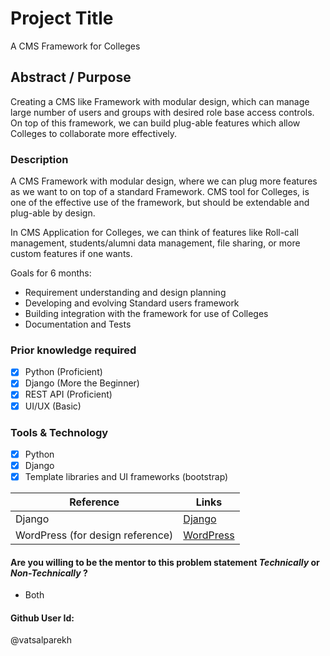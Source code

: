 # Project Title
A CMS Framework for Colleges

## Abstract / Purpose
Creating a CMS like Framework with modular design, which can manage large number of users and groups with desired role base access controls. On top of this framework, we can build plug-able features which allow Colleges to collaborate more effectively.  

### Description
A CMS Framework with modular design, where we can plug more features as we want to on top of a standard Framework. CMS tool for Colleges, is one of the effective use of the framework, but should be extendable and plug-able by design.

In CMS Application for Colleges, we can think of features like Roll-call management, students/alumni data management, file sharing, or more custom features if one wants.  

Goals for 6 months:
- Requirement understanding and design planning
- Developing and evolving Standard users framework
- Building integration with the framework for use of Colleges
- Documentation and Tests

### Prior knowledge required
- [x] Python (Proficient)
- [x] Django (More the Beginner)
- [x] REST API (Proficient)
- [x] UI/UX (Basic)

### Tools & Technology
- [x] Python
- [x] Django
- [x] Template libraries and UI frameworks (bootstrap)

Reference | Links
------ | ------
Django | [Django](https://www.djangoproject.com/)
WordPress (for design reference) | [WordPress](http://wordpress.org)

#### Are you willing to be the mentor to this problem statement *Technically* or *Non-Technically* ?
- Both

#### Github User Id:
@vatsalparekh
